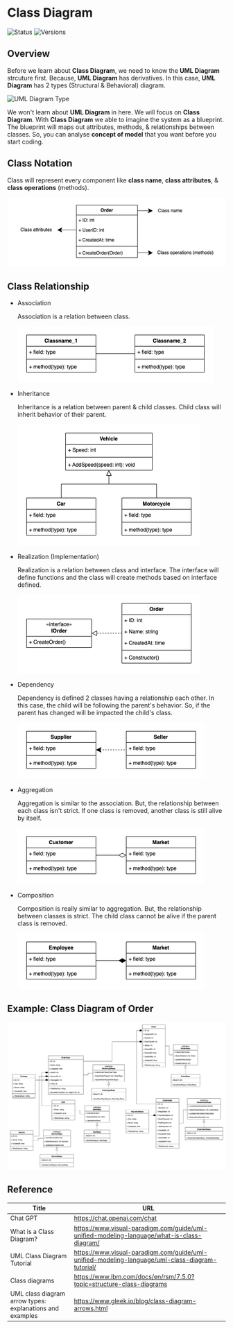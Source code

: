 # Class Diagram

![Status](https://badgen.net/badge/status/completed/green) ![Versions](https://badgen.net/badge/version/v1.0.0/cyan)

## Overview

Before we learn about **Class Diagram**, we need to know the **UML Diagram** strcuture first. Because, **UML Diagram** has derivatives.
In this case, **UML Diagram** has 2 types (Structural & Behavioral) diagram.

![UML Diagram Type](https://th.bing.com/th/id/R.94fb2968ddcfe2f1d4498df482c1ac31?rik=5vCXfmWcERdInw&riu=http%3a%2f%2fstatic3.creately.com%2fblog%2fwp-content%2fuploads%2f2012%2f02%2fUML-Diagram-types1.png%3fcrop&ehk=KvINUe7%2fw0pw8AcMyHfankgPnRNJE8C0yEfwqJByO3Q%3d&risl=&pid=ImgRaw&r=0)

We won't learn about **UML Diagram** in here. We will focus on **Class Diagram**. With **Class Diagram** we able to imagine the system as a blueprint.
The blueprint will maps out attributes, methods, & relationships between classes. So, you can analyse **concept of model** that you want before you start coding.

## Class Notation

Class will represent every component like **class name**, **class attributes**, & **class operations** (methods).

![Notation](./class_diagram/assets/notation.png)

## Class Relationship

* Association

    Association is a relation between class.

    ![Association](./class_diagram/assets/association.png)

* Inheritance

    Inheritance is a relation between parent & child classes. Child class will inherit behavior of their parent.

    ![Inheritance](./class_diagram/assets/inheritance.png)

* Realization (Implementation)

    Realization is a relation between class and interface. The interface will define functions and the class will create methods based on interface defined.

    ![Realization](./class_diagram/assets/realization.png)

* Dependency

    Dependency is defined 2 classes having a relationship each other. In this case, the child will be following the parent's behavior. So, if the parent has changed will be impacted the child's class.

    ![Dependency](./class_diagram/assets/dependency.png)

* Aggregation

    Aggregation is similar to the association. But, the relationship between each class isn't strict. If one class is removed, another class is still alive by itself.

    ![Dependency](./class_diagram/assets/aggregation.png)

* Composition

    Composition is really similar to aggregation. But, the relationship between classes is strict. The child class cannot be alive if the parent class is removed.

    ![Dependency](./class_diagram/assets/composition.png)

## Example: Class Diagram of Order

![Dependency](./class_diagram/assets/final-example.png)

## Reference

Title | URL
--- | ---
Chat GPT | <https://chat.openai.com/chat>
What is a Class Diagram? | <https://www.visual-paradigm.com/guide/uml-unified-modeling-language/what-is-class-diagram/>
UML Class Diagram Tutorial | <https://www.visual-paradigm.com/guide/uml-unified-modeling-language/uml-class-diagram-tutorial/>
Class diagrams | <https://www.ibm.com/docs/en/rsm/7.5.0?topic=structure-class-diagrams>
UML class diagram arrow types: explanations and examples | <https://www.gleek.io/blog/class-diagram-arrows.html>
